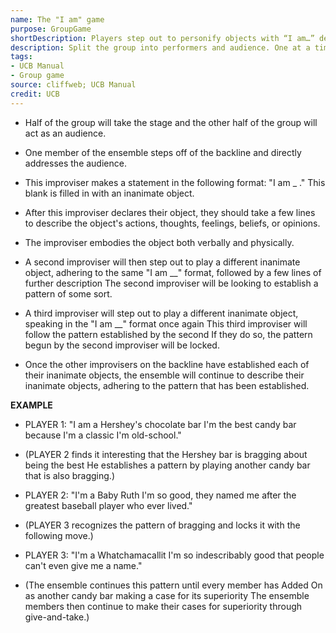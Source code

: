 ```yaml
---
name: The "I am" game
purpose: GroupGame
shortDescription: Players step out to personify objects with “I am…” declarations, locking into a shared pattern of boasts or traits.
description: Split the group into performers and audience. One at a time, players claim “I am ___,” describe that object’s thoughts or behaviors, and later speakers heighten or echo the discovered pattern so the whole ensemble shares a point of view.
tags:
- UCB Manual
- Group game
source: cliffweb; UCB Manual
credit: UCB
---
```


- Half of the group will take the stage and the other half of the group will act as an audience.

- One member of the ensemble steps off of the backline and directly addresses the audience.

- This improviser makes a statement in the following format: "I am _ ." This blank is filled in with an inanimate object.

- After this improviser declares their object, they should take a few lines to describe the object's actions, thoughts, feelings, beliefs, or opinions.

- The improviser embodies the object both verbally and physically.

- A second improviser will then step out to play a different inanimate object, adhering to the same "I am __" format, followed by a few lines of further description
The second improviser will be looking to establish a pattern of some sort.

- A third improviser will step out to play a different inanimate object, speaking in the "I am __" format once again
This third improviser will follow the pattern established by the second If they do so, the pattern begun by the second improviser will be locked.

- Once the other improvisers on the backline have established each of their inanimate objects, the ensemble will continue to describe their inanimate objects, adhering to the pattern that has been established.

**EXAMPLE**

- PLAYER 1: "I am a Hershey's chocolate bar I'm the best candy bar because I'm a classic I'm old-school."

- (PLAYER 2 finds it interesting that the Hershey bar is bragging about being the best He establishes a pattern by playing another candy bar that is also bragging.)

- PLAYER 2: "I'm a Baby Ruth I'm so good, they named me after the greatest baseball player who ever lived."

- (PLAYER 3 recognizes the pattern of bragging and locks it with the following move.)

- PLAYER 3: "I'm a Whatchamacallit I'm so indescribably good that people can't even give me a name."

- (The ensemble continues this pattern until every member has Added On as another candy bar making a case for its superiority The ensemble members then continue to make their cases for superiority through give-and-take.)
